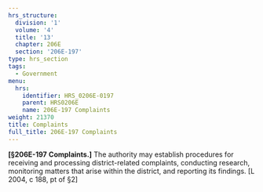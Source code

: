 ```yaml
---
hrs_structure:
  division: '1'
  volume: '4'
  title: '13'
  chapter: 206E
  section: '206E-197'
type: hrs_section
tags:
  - Government
menu:
  hrs:
    identifier: HRS_0206E-0197
    parent: HRS0206E
    name: 206E-197 Complaints
weight: 21370
title: Complaints
full_title: 206E-197 Complaints
---
```

**[§206E-197** **Complaints.]** The authority may establish procedures for receiving and processing district-related complaints, conducting research, monitoring matters that arise within the district, and reporting its findings. [L 2004, c 188, pt of §2]